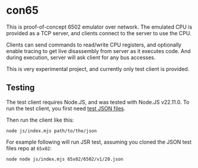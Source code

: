 # con65
This is proof-of-concept 6502 emulator over network. The emulated CPU is provided as a TCP server, and clients connect to the server to use the CPU.

Clients can send commands to read/write CPU registers, and optionally enable tracing to get live disassembly from server as it executes code. And during execution, server will ask client for any bus accesses.

This is very experimental project, and currently only test client is provided.

## Testing

The test client requires Node.JS, and was tested with Node.JS v22.11.0.
To run the test client, you first need [test JSON files](https://github.com/SingleStepTests/65x02).

Then run the client like this:
```shell
node js/index.mjs path/to/the/json 
```

For example following will run JSR test, assuming you cloned the JSON test files repo at `65x02`:
```
node node js/index.mjs 65x02/6502/v1/20.json
```

